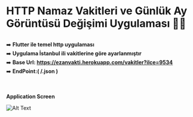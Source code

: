 # HTTP Namaz Vakitleri ve Günlük Ay Görüntüsü Değişimi Uygulaması 🌙🌙

##

➡️   **Flutter ile temel http uygulaması** <br/> 
➡️   **Uygulama İstanbul ili vakitlerine göre ayarlanmıştır** <br/> 
➡️   **Base Url: https://ezanvakti.herokuapp.com/vakitler?ilce=9534** <br/>
➡️   **EndPoint:( /.json )**<br/>


<br/>

**Application Screen** <br/>

![Alt Text](https://media.giphy.com/media/J55CBBDgdRkB7PuTuY/giphy.gif)
